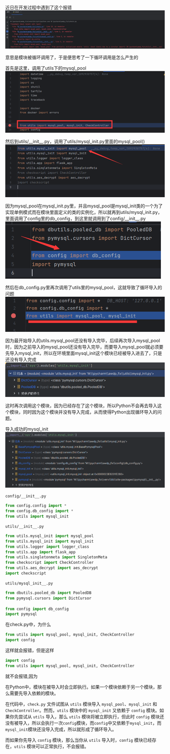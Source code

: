 近日在开发过程中遇到了这个报错
![image-20230905001920654](对循环调用的一些思考.assets/image-20230905001920654.png)

意思是模块被循环调用了，于是便思考了一下循环调用是怎么产生的

首先是这里，调用了utils下的mysql_pool
![image-20230905002051854](对循环调用的一些思考.assets/image-20230905002051854.png)

然后到utils/\_\_init\_\_.py，调用了utils/mysql_init.py里面的mysql_pool()
![image-20230905002157968](对循环调用的一些思考.assets/image-20230905002157968.png)

因为mysql_pool在mysql_init.py里，并且mysql_pool是mysql_init类的一个为了实现单例模式而在模块里面定义的类的实例化，所以就再到utils/mysql_init.py，里面调用了config里的db_config，到这里就调用到了config/\_\_init\_\_.py
![image-20230905002338400](对循环调用的一些思考.assets/image-20230905002338400.png)

然后在db_config.py里再次调用了utils里的mysql_pool，这就导致了循环导入的问题
![image-20230905003425666](对循环调用的一些思考.assets/image-20230905003425666.png)

因为最开始导入的utils.mysql_pool还没有导入完毕，后续再次导入mysql_pool时，因为之前导入的mysql_pool还没有导入完毕，而要导入mysql_pool就必须要先导入mysql_init，所以在环境里面mysql_init这个模块已经被导入进去了，只是还没有导入完成
![image-20230905003845438](对循环调用的一些思考.assets/image-20230905003845438.png)

这时再次调用这个模块，因为已经存在了这个模块，所以Python不会再去导入这个模块，同时因为这个模块并没有导入完成，从而使得Python出现循环导入的问题。

导入成功的mysql_init
![image-20230905004251147](对循环调用的一些思考.assets/image-20230905004251147.png)



`config/__init__.py`

```python
from config.config import *
from config.db_config import *
from utils import mysql_init
```

`utils/__init__.py`

```python
from utils.mysql_init import mysql_pool
from utils.mysql_init import mysql_init
from utils.logger import logger_class
from utils.app import flask_app
from utils.singletonmeta import SingletonMeta
from checkscript import CheckController
from utils.aes_decrypt import aes_decrypt
import checkscript
```

`utils/mysql_init__.py`

```python
from dbutils.pooled_db import PooledDB
from pymysql.cursors import DictCursor

from config import db_config
import pymysql
```

在check.py中，为什么

```python
from utils import mysql_pool, mysql_init, CheckController
import config
```

这样就会报错，但是这样

```python
import config
from utils import mysql_pool, mysql_init, CheckController
```

就不会报错,因为

在Python中，模块在被导入时会立即执行。如果一个模块依赖于另一个模块，那么需要先导入依赖的模块。

在代码中，`check.py` 文件试图从 `utils` 模块导入 `mysql_pool`、`mysql_init` 和 `CheckController`。然而，`utils` 模块中的 `mysql_init` 又依赖于 `config` 模块。如果你先尝试从 `utils` 导入，那么 `utils` 模块将被立即执行，但此时 `config` 模块还没有被导入，所以会执行一次`config`模块，而`config`中又依赖于`mysql_init`，而`mysql_init`模块还没导入完成，所以就形成了循环导入。

而如果你先导入 `config` 模块，那么当你从 `utils` 导入时，`config` 模块已经存在，`utils` 模块可以正常执行，不会报错。